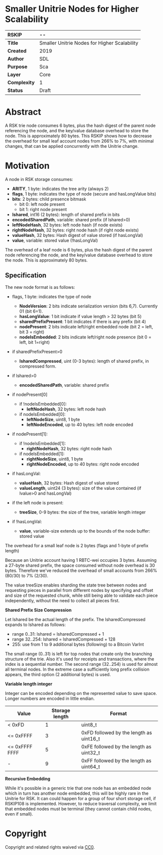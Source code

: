 #  **Smaller Unitrie Nodes for Higher Scalability**  

| RSKIP          | --                                           |
| :------------- | :------------------------------------------- |
| **Title**      | Smaller Unitrie Nodes for Higher Scalability |
| **Created**    | 2019                                         |
| **Author**     | SDL                                          |
| **Purpose**    | Sca                                          |
| **Layer**      | Core                                         |
| **Complexity** | 1                                            |
| **Status**     | Draft                                        |

# Abstract

A RSK trie node consumes 6 bytes, plus the hash digest of the parent node referencing the node, and the key/value database overhead to store the node. This is approximately 80 bytes.  This RSKIP shows how to decrease the overhead for small leaf account nodes from 266% to 7%, with minimal changes, that can be applied concurrently with the Unitrie change.



# Motivation

A node in RSK storage consumes:

- **ARITY**, 1 byte: indicates the tree arity (always 2)
- **flags**, 1 byte: indicates the type of node (secure and hasLongValue bits)
- **bits**: 2 bytes: child presence bitmask
  - bit 0: left node present
  - bit 1: right node present
- **lshared**, int16 (2 bytes): length of shared prefix in bits
- **encodedSharedPath**, variable: shared prefix  (if lshared>0)
- **leftNodeHash**, 32 bytes: left node hash (if node exists)
- **rightNodeHash**, 32 bytes: right node hash (if right node exists)
- **valueHash**, 32 bytes: Hash digest of value stored (if hasLongVal)
- **value**, variable: stored value (!hasLongVal)

The overhead of a leaf node is 6 bytes, plus the hash digest of the parent node referencing the node, and the key/value database overhead to store the node. This is approximately 80 bytes.

## Specification

The new node format is as follows:

- flags, 1 byte: indicates the type of node 
  - **NodeVersion**: 2 bits indicate serialization version (bits 6,7). Currently 01 (bit 6=1).
  - **hasLongValue**: 1 bit indicate if value length > 32 bytes (bit 5)
  - **sharedPrefixPresent**: 1 bit indicates if there is any prefix (bit 4)
  - **nodePresent**: 2 bits indicate left/right embedded node (bit 2 = left, bit 3 = right)
  - **nodeIsEmbedded**: 2 bits indicate left/right node presence (bit 0 = left, bit 1=right)
- if sharedPrefixPresent>0

  - **lsharedCompressed**, uint (0-3 bytes): length of shared prefix, in compressed form.
- if lshared>0

  - **encodedSharedPath**, variable: shared prefix
- if nodePresent[0] 
  - if  !nodeIsEmbedded[0]:
    - **leftNodeHash**, 32 bytes: left node hash
  - if nodeIsEmbedded[0]:
    - **leftNodeSize**, uint8, 1 byte
    - **leftNodeEncoded**, up to 40 bytes: left node encoded
- if nodePresent[1]:
  - if  !nodeIsEmbedded[1]:
    - **rightNodeHash**, 32 bytes: right node hash
  - if  nodeIsEmbedded[1]:
    - **rightNodeSize**, uint8, 1 byte
    - **rightNodeEncoded**, up to 40 bytes: right node encoded
- if hasLongVal:
  - **valueHash**, 32 bytes: Hash digest of value stored
  - **valueLength**, uint24 (3 bytes): size of the value contained (if lvalue>0 and hasLongVal)

- if the left node is present:

  - **treeSize**, 0-9 bytes: the size of the tree, variable length integer

- if !hasLongVal:
  - **value**, variable-size extends up to the bounds of the node buffer: stored value 

  

The overhead for a small leaf node is 2 bytes (flags and 1-byte of prefix length)

Because an Unitrie account having 1 RBTC-wei occupies 3 bytes. Assuming a 27-byte shared prefix, the space consumed without node overhead  is 30 bytes. Therefore we've reduced the overhead of small accounts from 266% (80/30) to 7% (2/30).

The value treeSize enables sharding the state tree between nodes and requesting pieces in parallel from different nodes by specifying and offset and size of the requested chunk, while still being able to validate each piece independently, without the need to collect all pieces first.

**Shared Prefix Size Compression**

Let lshared be the actual length of the prefix. The lsharedCompressed expands to lshared as follows:

- range 0..31: lshared = lsharedCompressed  + 1
- range 32..254: lshared = lsharedCompressed + 128
- 255: use from 1 to 9 additional bytes (following) to a Bitcoin VarInt

The small range (0..31) is left for top nodes that create only the branching structure of the trie.  Also it's used for receipts and transactions, where the index is a sequential number.  The second range (32..254) is used for almost all terminal nodes. In the extreme case a sufficiently long prefix collision appears, the third option (2 additional bytes) is used.

**Variable length integer**

Integer can be encoded depending on the represented value to save space. Longer numbers are encoded in little endian.

| Value          | Storage length | Format                                  |
| -------------- | -------------- | --------------------------------------- |
| < 0xFD         | 1              | uint8_t                                 |
| <= 0xFFFF      | 3              | 0xFD followed by the length as uint16_t |
| <= 0xFFFF FFFF | 5              | 0xFE followed by the length as uint32_t |
| -              | 9              | 0xFF followed by the length as uint64_t |



**Recursive Embedding**

While it's possible in a generic trie that one node has an embedded node which in turn has another node embedded, this will be highly rare in the Unitrie for RSK. It can could happen for a group of four short storage cell, if RSKIP108 is implemented. However, to reduce traversal complexity, we limit that embedded nodes must be terminal (they cannot contain child nodes, even if small).


# **Copyright**

Copyright and related rights waived via [CC0](https://creativecommons.org/publicdomain/zero/1.0/).


